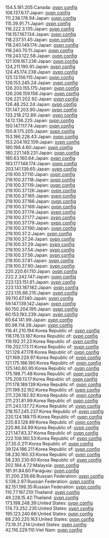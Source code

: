 154.5.181.205:Canada: [ovpn config](vpn/154_5_181_205.ovpn)  
106.137.6.17:Japan: [ovpn config](vpn/106_137_6_17.ovpn)  
111.238.178.94:Japan: [ovpn config](vpn/111_238_178_94.ovpn)  
115.39.91.71:Japan: [ovpn config](vpn/115_39_91_71.ovpn)  
116.222.3.135:Japan: [ovpn config](vpn/116_222_3_135.ovpn)  
118.157.167.134:Japan: [ovpn config](vpn/118_157_167_134.ovpn)  
118.237.51.45:Japan: [ovpn config](vpn/118_237_51_45.ovpn)  
118.240.149.174:Japan: [ovpn config](vpn/118_240_149_174.ovpn)  
118.240.70.11:Japan: [ovpn config](vpn/118_240_70_11.ovpn)  
119.243.122.58:Japan: [ovpn config](vpn/119_243_122_58.ovpn)  
121.109.167.236:Japan: [ovpn config](vpn/121_109_167_236.ovpn)  
124.211.190.91:Japan: [ovpn config](vpn/124_211_190_91.ovpn)  
124.45.174.238:Japan: [ovpn config](vpn/124_45_174_238.ovpn)  
125.13.156.115:Japan: [ovpn config](vpn/125_13_156_115.ovpn)  
126.153.245.24:Japan: [ovpn config](vpn/126_153_245_24.ovpn)  
126.203.155.175:Japan: [ovpn config](vpn/126_203_155_175.ovpn)  
126.206.159.158:Japan: [ovpn config](vpn/126_206_159_158.ovpn)  
126.221.202.92:Japan: [ovpn config](vpn/126_221_202_92.ovpn)  
126.48.252.24:Japan: [ovpn config](vpn/126_48_252_24.ovpn)  
131.147.203.90:Japan: [ovpn config](vpn/131_147_203_90.ovpn)  
133.218.212.89:Japan: [ovpn config](vpn/133_218_212_89.ovpn)  
14.12.136.225:Japan: [ovpn config](vpn/14_12_136_225.ovpn)  
150.147.117.74:Japan: [ovpn config](vpn/150_147_117_74.ovpn)  
150.9.175.205:Japan: [ovpn config](vpn/150_9_175_205.ovpn)  
153.186.228.43:Japan: [ovpn config](vpn/153_186_228_43.ovpn)  
153.204.192.109:Japan: [ovpn config](vpn/153_204_192_109.ovpn)  
180.198.4.60:Japan: [ovpn config](vpn/180_198_4_60.ovpn)  
180.221.149.231:Japan: [ovpn config](vpn/180_221_149_231.ovpn)  
180.63.160.64:Japan: [ovpn config](vpn/180_63_160_64.ovpn)  
183.177.148.174:Japan: [ovpn config](vpn/183_177_148_174.ovpn)  
203.141.139.65:Japan: [ovpn config](vpn/203_141_139_65.ovpn)  
219.100.37.110:Japan: [ovpn config](vpn/219_100_37_110.ovpn)  
219.100.37.118:Japan: [ovpn config](vpn/219_100_37_118.ovpn)  
219.100.37.119:Japan: [ovpn config](vpn/219_100_37_119.ovpn)  
219.100.37.126:Japan: [ovpn config](vpn/219_100_37_126.ovpn)  
219.100.37.165:Japan: [ovpn config](vpn/219_100_37_165.ovpn)  
219.100.37.166:Japan: [ovpn config](vpn/219_100_37_166.ovpn)  
219.100.37.169:Japan: [ovpn config](vpn/219_100_37_169.ovpn)  
219.100.37.174:Japan: [ovpn config](vpn/219_100_37_174.ovpn)  
219.100.37.177:Japan: [ovpn config](vpn/219_100_37_177.ovpn)  
219.100.37.179:Japan: [ovpn config](vpn/219_100_37_179.ovpn)  
219.100.37.190:Japan: [ovpn config](vpn/219_100_37_190.ovpn)  
219.100.37.2:Japan: [ovpn config](vpn/219_100_37_2.ovpn)  
219.100.37.24:Japan: [ovpn config](vpn/219_100_37_24.ovpn)  
219.100.37.29:Japan: [ovpn config](vpn/219_100_37_29.ovpn)  
219.100.37.54:Japan: [ovpn config](vpn/219_100_37_54.ovpn)  
219.100.37.56:Japan: [ovpn config](vpn/219_100_37_56.ovpn)  
219.100.37.81:Japan: [ovpn config](vpn/219_100_37_81.ovpn)  
219.100.37.90:Japan: [ovpn config](vpn/219_100_37_90.ovpn)  
220.220.61.110:Japan: [ovpn config](vpn/220_220_61_110.ovpn)  
222.2.242.147:Japan: [ovpn config](vpn/222_2_242_147.ovpn)  
223.133.151.61:Japan: [ovpn config](vpn/223_133_151_61.ovpn)  
223.133.187.182:Japan: [ovpn config](vpn/223_133_187_182.ovpn)  
223.135.66.215:Japan: [ovpn config](vpn/223_135_66_215.ovpn)  
39.110.67.140:Japan: [ovpn config](vpn/39_110_67_140.ovpn)  
59.147.139.142:Japan: [ovpn config](vpn/59_147_139_142.ovpn)  
60.150.204.195:Japan: [ovpn config](vpn/60_150_204_195.ovpn)  
60.153.193.239:Japan: [ovpn config](vpn/60_153_193_239.ovpn)  
60.64.141.99:Japan: [ovpn config](vpn/60_64_141_99.ovpn)  
60.98.114.28:Japan: [ovpn config](vpn/60_98_114_28.ovpn)  
116.41.210.194:Korea Republic of: [ovpn config](vpn/116_41_210_194.ovpn)  
118.176.13.187:Korea Republic of: [ovpn config](vpn/118_176_13_187.ovpn)  
119.192.31.23:Korea Republic of: [ovpn config](vpn/119_192_31_23.ovpn)  
119.202.173.11:Korea Republic of: [ovpn config](vpn/119_202_173_11.ovpn)  
121.129.47.178:Korea Republic of: [ovpn config](vpn/121_129_47_178.ovpn)  
121.169.229.97:Korea Republic of: [ovpn config](vpn/121_169_229_97.ovpn)  
121.175.186.180:Korea Republic of: [ovpn config](vpn/121_175_186_180.ovpn)  
125.140.60.95:Korea Republic of: [ovpn config](vpn/125_140_60_95.ovpn)  
175.198.71.48:Korea Republic of: [ovpn config](vpn/175_198_71_48.ovpn)  
175.209.13.17:Korea Republic of: [ovpn config](vpn/175_209_13_17.ovpn)  
211.178.189.139:Korea Republic of: [ovpn config](vpn/211_178_189_139.ovpn)  
211.199.32.162:Korea Republic of: [ovpn config](vpn/211_199_32_162.ovpn)  
211.226.182.82:Korea Republic of: [ovpn config](vpn/211_226_182_82.ovpn)  
211.231.81.99:Korea Republic of: [ovpn config](vpn/211_231_81_99.ovpn)  
211.243.137.72:Korea Republic of: [ovpn config](vpn/211_243_137_72.ovpn)  
218.157.245.237:Korea Republic of: [ovpn config](vpn/218_157_245_237.ovpn)  
220.124.188.115:Korea Republic of: [ovpn config](vpn/220_124_188_115.ovpn)  
220.83.128.89:Korea Republic of: [ovpn config](vpn/220_83_128_89.ovpn)  
220.86.34.99:Korea Republic of: [ovpn config](vpn/220_86_34_99.ovpn)  
221.147.63.37:Korea Republic of: [ovpn config](vpn/221_147_63_37.ovpn)  
222.108.180.53:Korea Republic of: [ovpn config](vpn/222_108_180_53.ovpn)  
27.35.0.211:Korea Republic of: [ovpn config](vpn/27_35_0_211.ovpn)  
39.124.186.211:Korea Republic of: [ovpn config](vpn/39_124_186_211.ovpn)  
58.230.160.33:Korea Republic of: [ovpn config](vpn/58_230_160_33.ovpn)  
58.230.230.60:Korea Republic of: [ovpn config](vpn/58_230_230_60.ovpn)  
202.184.4.72:Malaysia: [ovpn config](vpn/202_184_4_72.ovpn)  
181.91.84.60:Paraguay: [ovpn config](vpn/181_91_84_60.ovpn)  
31.200.239.66:Russian Federation: [ovpn config](vpn/31_200_239_66.ovpn)  
5.138.2.87:Russian Federation: [ovpn config](vpn/5_138_2_87.ovpn)  
82.151.199.35:Russian Federation: [ovpn config](vpn/82_151_199_35.ovpn)  
110.77.197.210:Thailand: [ovpn config](vpn/110_77_197_210.ovpn)  
49.228.15.42:Thailand: [ovpn config](vpn/49_228_15_42.ovpn)  
173.198.248.39:United States: [ovpn config](vpn/173_198_248_39.ovpn)  
174.73.252.235:United States: [ovpn config](vpn/174_73_252_235.ovpn)  
195.123.240.66:United States: [ovpn config](vpn/195_123_240_66.ovpn)  
68.230.220.163:United States: [ovpn config](vpn/68_230_220_163.ovpn)  
73.19.31.214:United States: [ovpn config](vpn/73_19_31_214.ovpn)  
42.116.229.110:Viet Nam: [ovpn config](vpn/42_116_229_110.ovpn)  
